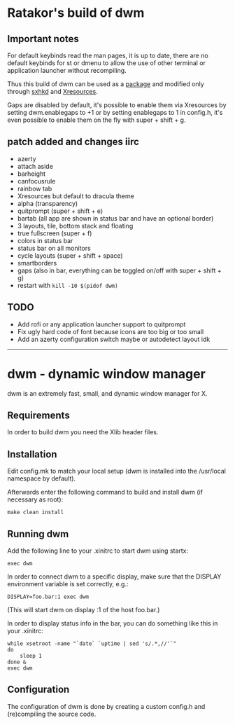 # Ratakor's build of dwm

## Important notes
For default keybinds read the man pages, it is up to date, there are no default
keybinds for st or dmenu to allow the use of other terminal or application
launcher without recompiling.

Thus this build of dwm can be used as a
[package](https://github.com/ratakor/ratakor-repo) and modified only through
[sxhkd](https://github.com/baskerville/sxhkd) and
[Xresources](https://wiki.archlinux.org/title/X_resources).

Gaps are disabled by default, it's possible to enable them via Xresources by
setting dwm.enablegaps to +1 or by setting enablegaps to 1 in config.h, it's
even possible to enable them on the fly with super + shift + g.

## patch added and changes iirc
- azerty
- attach aside
- barheight
- canfocusrule
- rainbow tab
- Xresources but default to dracula theme
- alpha (transparency)
- quitprompt (super + shift + e)
- bartab (all app are shown in status bar and have an optional border)
- 3 layouts, tile, bottom stack and floating
- true fullscreen (super + f)
- colors in status bar
- status bar on all monitors
- cycle layouts (super + shift + space)
- smartborders
- gaps (also in bar, everything can be toggled on/off with super + shift + g)
- restart with `kill -10 $(pidof dwm)`

## TODO

- Add rofi or any application launcher support to quitprompt
- Fix ugly hard code of font because icons are too big or too small
- Add an azerty configuration switch maybe or autodetect layout idk

---

dwm - dynamic window manager
============================
dwm is an extremely fast, small, and dynamic window manager for X.


Requirements
------------
In order to build dwm you need the Xlib header files.


Installation
------------
Edit config.mk to match your local setup (dwm is installed into
the /usr/local namespace by default).

Afterwards enter the following command to build and install dwm (if
necessary as root):

    make clean install


Running dwm
-----------
Add the following line to your .xinitrc to start dwm using startx:

    exec dwm

In order to connect dwm to a specific display, make sure that
the DISPLAY environment variable is set correctly, e.g.:

    DISPLAY=foo.bar:1 exec dwm

(This will start dwm on display :1 of the host foo.bar.)

In order to display status info in the bar, you can do something
like this in your .xinitrc:

    while xsetroot -name "`date` `uptime | sed 's/.*,//'`"
    do
    	sleep 1
    done &
    exec dwm


Configuration
-------------
The configuration of dwm is done by creating a custom config.h
and (re)compiling the source code.

